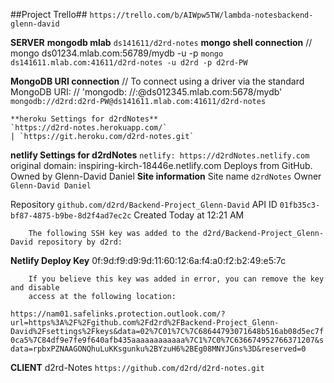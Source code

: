 ##Project Trello##
  `https://trello.com/b/AIWpw5TW/lambda-notesbackend-glenn-david`

**SERVER**
    **mongodb mlab**
    `ds141611/d2rd-notes`
    **mongo shell connection**
    //  mongo ds01234.mlab.com:56789/mydb -u <dbuser> -p <dbpassword>
    `mongo ds141611.mlab.com:41611/d2rd-notes -u d2rd -p d2rd-PW`

**MongoDB URI connection**
// To connect using a driver via the standard MongoDB URI:
// 'mongodb: //<dbuser>:<dbpassword>@ds012345.mlab.com:5678/mydb'
    `mongodb://d2rd:d2rd-PW@ds141611.mlab.com:41611/d2rd-notes`


    **heroku Settings for d2rdNotes**
    `https://d2rd-notes.herokuapp.com/`
    | `https://git.heroku.com/d2rd-notes.git`
    
**netlify Settings for d2rdNotes**
    `netlify: https://d2rdNotes.netlify.com`
    original domain: inspiring-kirch-18446e.netlify.com
    Deploys from GitHub. Owned by Glenn-David Daniel
    **Site information**
    Site name
        `d2rdNotes`
Owner
    `Glenn-David Daniel`

Repository
    `github.com/d2rd/Backend-Project_Glenn-David`
API ID
    `01fb35c3-bf87-4875-b9be-8d2f4ad7ec2c`
    Created
        Today at 12:21 AM

        The following SSH key was added to the d2rd/Backend-Project_Glenn-David repository by d2rd:

**Netlify Deploy Key**
        0f:9d:f9:d9:9d:11:60:12:6a:f4:a0:f2:b2:49:e5:7c

        If you believe this key was added in error, you can remove the key and disable
        access at the following location:

`https://nam01.safelinks.protection.outlook.com/?url=https%3A%2F%2Fgithub.com%2Fd2rd%2FBackend-Project_Glenn-David%2Fsettings%2Fkeys&data=02%7C01%7C%7C68644793071648b516ab08d5ec7f0ca5%7C84df9e7fe9f640afb435aaaaaaaaaaaa%7C1%7C0%7C636674952766371207&sdata=rpbxPZNAAGONQhuLuKKsgunku%2BYzuH6%2BEg08MNYJGns%3D&reserved=0`

**CLIENT**
    d2rd-Notes
        `https://github.com/d2rd/d2rd-notes.git`
